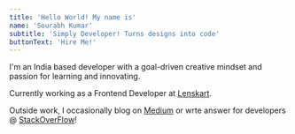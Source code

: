```yaml
---
title: 'Hello World! My name is'
name: 'Sourabh Kumar'
subtitle: 'Simply Developer! Turns designs into code'
buttonText: 'Hire Me!'
---
```


I'm an India based developer with a goal-driven creative mindset and passion for learning and innovating.

Currently working as a Frontend Developer at [Lenskart](https://www.lenskart.com/).

Outside work, I occasionally blog on [Medium](https://medium.com/@kumarsourabh556) or wrte answer for developers @ [StackOverFlow](https://stackoverflow.com/users/11549855/sourabh-kumar#)!
